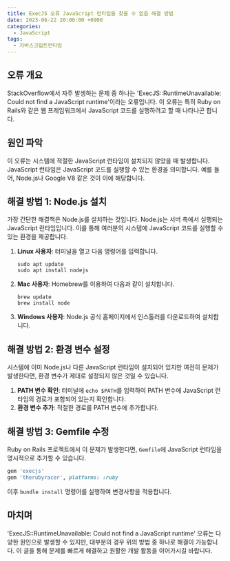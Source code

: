 ```yaml
---
title: ExecJS 오류 JavaScript 런타임을 찾을 수 없음 해결 방법
date: 2023-06-22 20:00:00 +0900
categories:
  - JavaScript
tags:
  - 자바스크립트런타임
---
```


## 오류 개요

StackOverflow에서 자주 발생하는 문제 중 하나는 'ExecJS::RuntimeUnavailable: Could not find a JavaScript runtime'이라는 오류입니다. 이 오류는 특히 Ruby on Rails와 같은 웹 프레임워크에서 JavaScript 코드를 실행하려고 할 때 나타나곤 합니다.

## 원인 파악

이 오류는 시스템에 적절한 JavaScript 런타임이 설치되지 않았을 때 발생합니다. JavaScript 런타임은 JavaScript 코드를 실행할 수 있는 환경을 의미합니다. 예를 들어, Node.js나 Google V8 같은 것이 이에 해당합니다.

## 해결 방법 1: Node.js 설치

가장 간단한 해결책은 Node.js를 설치하는 것입니다. Node.js는 서버 측에서 실행되는 JavaScript 런타임입니다. 이를 통해 여러분의 시스템에 JavaScript 코드를 실행할 수 있는 환경을 제공합니다.

1. **Linux 사용자**: 터미널을 열고 다음 명령어를 입력합니다.
    ```
    sudo apt update
    sudo apt install nodejs
    ```
2. **Mac 사용자**: Homebrew를 이용하여 다음과 같이 설치합니다.
    ```
    brew update
    brew install node
    ```
3. **Windows 사용자**: Node.js 공식 홈페이지에서 인스톨러를 다운로드하여 설치합니다.

## 해결 방법 2: 환경 변수 설정

시스템에 이미 Node.js나 다른 JavaScript 런타임이 설치되어 있지만 여전히 문제가 발생한다면, 환경 변수가 제대로 설정되지 않은 것일 수 있습니다.

1. **PATH 변수 확인**: 터미널에 `echo $PATH`를 입력하여 PATH 변수에 JavaScript 런타임의 경로가 포함되어 있는지 확인합니다.
2. **환경 변수 추가**: 적절한 경로를 PATH 변수에 추가합니다.

## 해결 방법 3: Gemfile 수정

Ruby on Rails 프로젝트에서 이 문제가 발생한다면, `Gemfile`에 JavaScript 런타임을 명시적으로 추가할 수 있습니다.

```ruby
gem 'execjs'
gem 'therubyracer', platforms: :ruby
```

이후 `bundle install` 명령어를 실행하여 변경사항을 적용합니다.

## 마치며

'ExecJS::RuntimeUnavailable: Could not find a JavaScript runtime' 오류는 다양한 원인으로 발생할 수 있지만, 대부분의 경우 위의 방법 중 하나로 해결이 가능합니다. 이 글을 통해 문제를 빠르게 해결하고 원활한 개발 활동을 이어가시길 바랍니다.